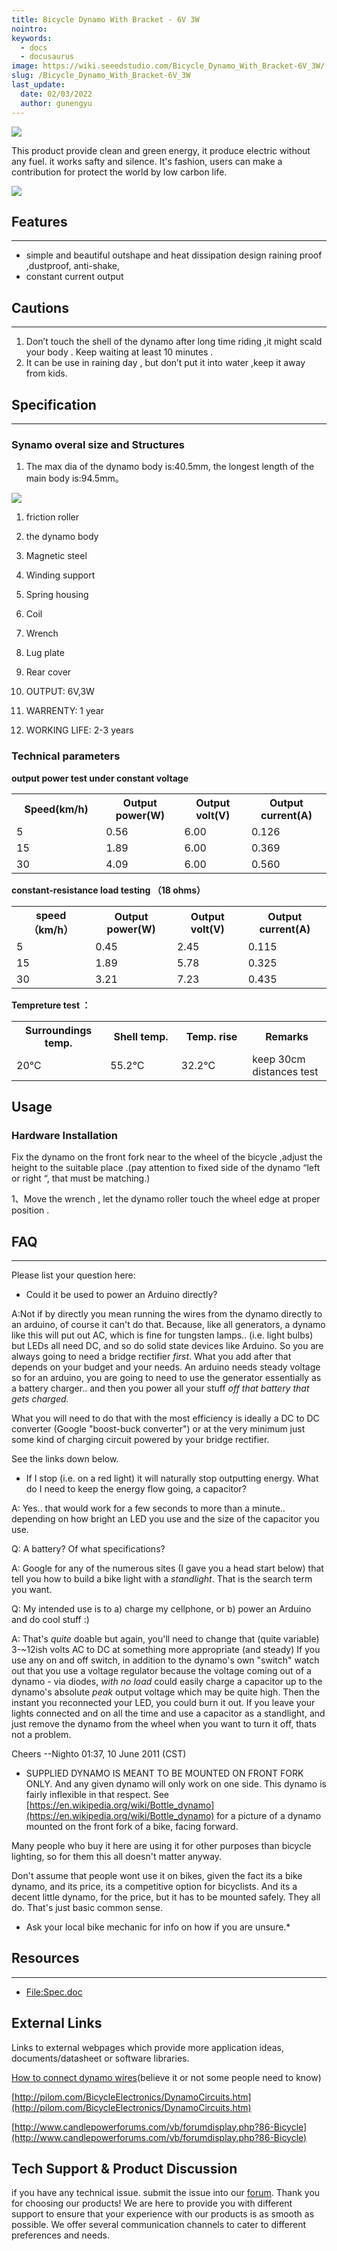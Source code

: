 ```yaml
---
title: Bicycle Dynamo With Bracket - 6V 3W
nointro:
keywords:
  - docs
  - docusaurus
image: https://wiki.seeedstudio.com/Bicycle_Dynamo_With_Bracket-6V_3W/
slug: /Bicycle_Dynamo_With_Bracket-6V_3W
last_update:
  date: 02/03/2022
  author: gunengyu
---
```

![](http://bz.seeedstudio.com/depot/images/product/Bidynamo.jpg)

This product provide clean and green energy, it produce electric without any fuel. it works safty and silence. It's fashion, users can make a contribution for protect the world by low carbon life.

[![](https://files.seeedstudio.com/wiki/Seeed-WiKi/docs/images/300px-Get_One_Now_Banner-ragular.png)](https://www.seeedstudio.com/bicycle-dynamo-with-bracket-6v-3w-p-798.html?cPath=155)

##   Features
---
*   simple and beautiful outshape and heat dissipation design raining proof ,dustproof, anti-shake,
*   constant current output

##   Cautions
---
1.  Don’t touch the shell of the dynamo after long time riding ,it might scald your body . Keep waiting at least 10 minutes .
2.  It can be use in raining day , but don’t put it into water ,keep it away from kids.


##   Specification
---
###   Synamo overal size and Structures

1. The max dia of the dynamo body is:40.5mm, the longest length of the main body is:94.5mm。

![](https://files.seeedstudio.com/wiki/Bicycle_Dynamo_With_Bracket-6V_3W/img/Bicycle-spec.JPG)


1.  friction roller
2.  the dynamo body
3.  Magnetic steel
4.  Winding support
5.  Spring housing
6.  Coil
7.  Wrench
8.  Lug plate
9.  Rear cover



2. OUTPUT: 6V,3W

3. WARRENTY:    1 year

4. WORKING LIFE:  2-3 years

###   Technical  parameters

**output power test under constant voltage**

<table>
  <tbody><tr>
      <th>Speed(km/h)
      </th>
      <th>Output power(W)
      </th>
      <th>Output volt(V)
      </th>
      <th>Output current(A)
      </th></tr>
    <tr>
      <td width="200px">5
      </td>
      <td width="200px">0.56
      </td>
      <td width="200px">6.00
      </td>
      <td width="200px">0.126
      </td></tr>
    <tr>
      <td>15
      </td>
      <td>1.89
      </td>
      <td>6.00
      </td>
      <td>0.369
      </td></tr>
    <tr>
      <td>30
      </td>
      <td>4.09
      </td>
      <td>6.00
      </td>
      <td>0.560
      </td></tr></tbody></table>


**constant-resistance load testing （18 ohms）**

<table>
  <tbody><tr>
      <th>speed（km/h）
      </th>
      <th>Output power(W)
      </th>
      <th>Output volt(V)
      </th>
      <th>Output current(A)
      </th></tr>
    <tr>
      <td width="200px">5
      </td>
      <td width="200px">0.45
      </td>
      <td width="200px">2.45
      </td>
      <td width="200px">0.115
      </td></tr>
    <tr>
      <td>15
      </td>
      <td>1.89
      </td>
      <td>5.78
      </td>
      <td>0.325
      </td></tr>
    <tr>
      <td>30
      </td>
      <td>3.21
      </td>
      <td>7.23
      </td>
      <td>0.435
      </td></tr></tbody></table>


**Tempreture test ：**

<table>
  <tbody><tr>
      <th>Surroundings temp.
      </th>
      <th>Shell temp.
      </th>
      <th>Temp. rise
      </th>
      <th>Remarks
      </th></tr>
    <tr>
      <td width="200px">20℃
      </td>
      <td width="200px">55.2℃
      </td>
      <td width="200px">32.2℃
      </td>
      <td width="200px">keep 30cm distances test
      </td></tr></tbody></table>




##   Usage

###   Hardware Installation

Fix the dynamo on the front fork near to the wheel of the bicycle ,adjust the height to the suitable place .(pay attention to fixed side of the dynamo “left or right “, that must be matching.)

1、Move the wrench , let the dynamo roller touch the wheel edge at proper position .


##   FAQ
---
Please list your question here:

*   Could it be used to power an Arduino directly?

A:Not if by directly you mean running the wires from the dynamo directly to an arduino, of course it can't do that. Because, like all generators, a dynamo like this will put out AC, which is fine for tungsten lamps.. (i.e. light bulbs) but LEDs all need DC, and so do solid state devices like Arduino. So you are always going to need a bridge rectifier *first*. What you add after that depends on your budget and your needs. An arduino needs steady voltage so for an arduino, you are going to need to use the generator essentially as a battery charger.. and then you power all your stuff *off that battery that gets charged.*

What you will need to do that with the most efficiency is ideally a DC to DC converter (Google "boost-buck converter") or at the very minimum just some kind of charging circuit powered by your bridge rectifier.

See the links down below.

*   If I stop (i.e. on a red light) it will naturally stop outputting energy. What do I need to keep the energy flow going, a capacitor?

A: Yes.. that would work for a few seconds to more than a minute.. depending on how bright an LED you use and the size of the capacitor you use.

Q: A battery? Of what specifications?

A: Google for any of the numerous sites (I gave you a head start below) that tell you how to build a bike light with a *standlight*.
That is the search term you want.

Q: My intended use is to a) charge my cellphone, or b) power an Arduino and do cool stuff :)

A: That's *quite* doable but again, you'll need to change that (quite variable) 3-~12ish volts AC to DC at something more appropriate (and steady) If you use any on and off switch, in addition to the dynamo's own "switch" watch out that you use a voltage regulator because the voltage coming out of a dynamo - via diodes, *with no load* could easily charge a capacitor up to the dynamo's absolute *peak* output voltage which may be quite high. Then the instant you reconnected your LED, you could burn it out. If you leave your lights connected and on all the time and use a capacitor as a standlight, and just remove the dynamo from the wheel when you want to turn it off, thats not a problem.

Cheers --Nighto 01:37, 10 June 2011 (CST)

*   SUPPLIED DYNAMO IS MEANT TO BE MOUNTED ON FRONT FORK ONLY.  And any given dynamo will only work on one side. This dynamo is fairly inflexible in that respect. See [https://en.wikipedia.org/wiki/Bottle_dynamo](https://en.wikipedia.org/wiki/Bottle_dynamo) for a picture of a dynamo mounted on the front fork of a bike, facing forward.

Many people who buy it here are using it for other purposes than bicycle lighting, so for them this all doesn't matter anyway.

Don't assume that people wont use it on bikes, given the fact its a bike dynamo, and its price, its a competitive option for bicyclists. And its a decent little dynamo, for the price, but it has to be mounted safely. They all do. That's just basic common sense.

*   Ask your local bike mechanic for info on how if you are unsure.*

##   Resources
---
*   [File:Spec.doc](https://files.seeedstudio.com/wiki/Bicycle_Dynamo_With_Bracket-6V_3W/res/Spec.doc)


##   External Links

Links to external webpages which provide more application ideas, documents/datasheet or software libraries.

[How to connect dynamo wires](http://www.yellowjersey.org/dami.html)(believe it or not some people need to know)

[http://pilom.com/BicycleElectronics/DynamoCircuits.htm](http://pilom.com/BicycleElectronics/DynamoCircuits.htm)

[http://www.candlepowerforums.com/vb/forumdisplay.php?86-Bicycle](http://www.candlepowerforums.com/vb/forumdisplay.php?86-Bicycle)

## Tech Support & Product Discussion
 if you have any technical issue.  submit the issue into our [forum](http://forum.seeedstudio.com/). 
Thank you for choosing our products! We are here to provide you with different support to ensure that your experience with our products is as smooth as possible. We offer several communication channels to cater to different preferences and needs.

<div class="button_tech_support_container">
<a href="https://forum.seeedstudio.com/" class="button_forum"></a> 
<a href="https://www.seeedstudio.com/contacts" class="button_email"></a>
</div>

<div class="button_tech_support_container">
<a href="https://discord.gg/eWkprNDMU7" class="button_discord"></a> 
<a href="https://github.com/Seeed-Studio/wiki-documents/discussions/69" class="button_discussion"></a>
</div>